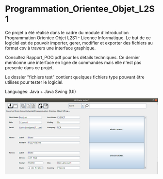 # Programmation_Orientee_Objet_L2S1
Ce projet a été réalisé dans le cadre du module d'introduction Programmation Orientee Objet L2S1 - Licence Informatique. Le but de ce logiciel est de pouvoir importer, gerer, modifier et exporter des fichiers au format csv à travers une interface graphique.

Consultez Rapport_POO.pdf pour les détails techniques. Ce dernier mentionne une interface en ligne de commandes mais elle n'est pas presente dans ce projet. 

Le dossier "fichiers test" contient quelques fichiers type pouvant être utilises pour tester le logiciel.

Languages: Java + Java Swing (UI)

![Interface graphique](screenshots/Poo_UI.png)
